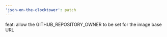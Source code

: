 ```yaml
---
'json-on-the-clocktower': patch
---
```


feat: allow the GITHUB_REPOSITORY_OWNER to be set for the image base URL
